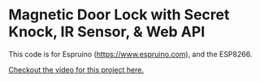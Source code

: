# Magnetic Door Lock with Secret Knock, IR Sensor, & Web API

This code is for Espruino (https://www.espruino.com), and the ESP8266.

[Checkout the video for this project here.](https://youtu.be/w2Xx-gGuJ1A)